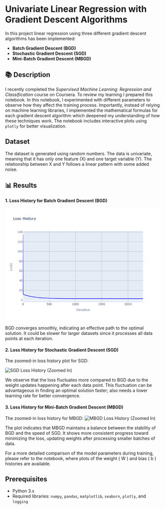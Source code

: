 # Univariate Linear Regression with Gradient Descent Algorithms

In this project linear regression using three different gradient descent algorithms has been implemented: 
- **Batch Gradient Descent (BGD)**
- **Stochastic Gradient Descent (SGD)**
- **Mini-Batch Gradient Descent (MBGD)**

## 📚 Description
I recently completed the *Supervised Machine Learning: Regression and Classification* course on Coursera. To review my learning I prepared this notebook. In this notebook, I experimented with different parameters to observe how they affect the training process. Importantly, instead of relying on machine learning libraries, I implemented the mathematical formulas for each gradient descent algorithm which deepened my understanding of how these techniques work. The notebook includes interactive plots using `plotly` for better visualization.

## Dataset
The dataset is generated using random numbers. The data is univariate, meaning that it has only one feature (X) and one target variable (Y). The relationship between X and Y follows a linear pattern with some added noise.


## 📊 Results
#### 1. Loss History for Batch Gradient Descent (BGD)
![BGD Loss History](Univariate%20Linear%20Regression/plots/loss_history_bgd.png)

BGD converges smoothly, indicating an effective path to the optimal solution. It could be slower for larger datasets since it processes all data points at each iteration.

#### 2. Loss History for Stochastic Gradient Descent (SGD)
The zoomed-in loss history plot for SGD:

![SGD Loss History (Zoomed In)](Univariate_Linear_Regression/plots/loss_history_zoomIn_sgd.png)


We observe that the loss fluctuates more compared to BGD due to the weight updates happening after each data point. This fluctuation can be advantageous in finding an optimal solution faster; also needs a lower learning rate for better convergence.


#### 3. Loss History for Mini-Batch Gradient Descent (MBGD)
The zoomed-in loss history for MBGD:
![MBGD Loss History (Zoomed In)](Univariate_Linear_Regression/plots/loss_history_zoomIn_mbgd.png)

The plot indicates that MBGD maintains a balance between the stability of BGD and the speed of SGD. It shows more consistent progress toward minimizing the loss, updating weights after processing smaller batches of data.

For a more detailed comparison of the model parameters during training, please refer to the notebook, where plots of the weight \( W \) and bias \( b \) histories are available.

## Prerequisites
- Python 3.x
- Required libraries: `numpy`, `pandas`, `matplotlib`, `seaborn`, `plotly`, and `logging`

